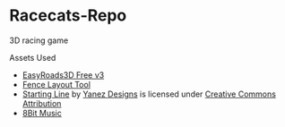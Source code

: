 # Racecats-Repo
3D racing game

Assets Used
- [EasyRoads3D Free v3](https://assetstore.unity.com/packages/3d/characters/easyroads3d-free-v3-987)
- [Fence Layout Tool](https://assetstore.unity.com/packages/tools/utilities/fence-layout-tool-162856)
- [Starting Line](https://skfb.ly/6RYrD) by [Yanez Designs](https://sketchfab.com/Yanez-Designs) is licensed under [Creative Commons Attribution](http://creativecommons.org/licenses/by/4.0/)
- [8Bit Music](https://assetstore.unity.com/packages/audio/music/8bit-music-062022-225623)

